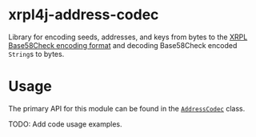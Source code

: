 # xrpl4j-address-codec
Library for encoding seeds, addresses, and keys from bytes to the [XRPL Base58Check encoding format](https://xrpl.org/base58-encodings.html) and decoding Base58Check encoded `String`s to bytes.

# Usage
The primary API for this module can be found in the [`AddressCodec`](https://github.com/ripple/xrpl4j/blob/master/xrpl4j-address-codec/src/main/java/com/ripple/xrpl4j/codec/addresses/AddressCodec.java) class.

TODO: Add code usage examples.
